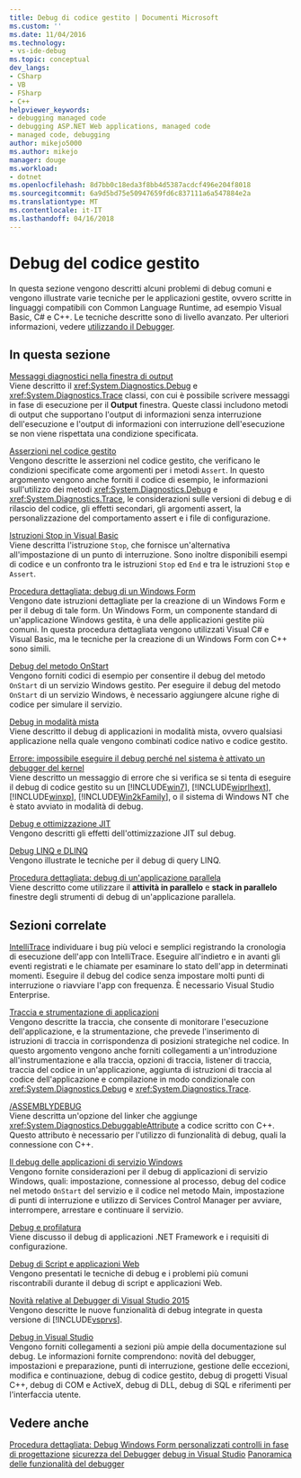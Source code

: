 ```yaml
---
title: Debug di codice gestito | Documenti Microsoft
ms.custom: ''
ms.date: 11/04/2016
ms.technology:
- vs-ide-debug
ms.topic: conceptual
dev_langs:
- CSharp
- VB
- FSharp
- C++
helpviewer_keywords:
- debugging managed code
- debugging ASP.NET Web applications, managed code
- managed code, debugging
author: mikejo5000
ms.author: mikejo
manager: douge
ms.workload:
- dotnet
ms.openlocfilehash: 8d7bb0c18eda3f8bb4d5387acdcf496e204f8018
ms.sourcegitcommit: 6a9d5bd75e50947659fd6c837111a6a547884e2a
ms.translationtype: MT
ms.contentlocale: it-IT
ms.lasthandoff: 04/16/2018
---
```

# <a name="debugging-managed-code"></a>Debug del codice gestito

In questa sezione vengono descritti alcuni problemi di debug comuni e vengono illustrate varie tecniche per le applicazioni gestite, ovvero scritte in linguaggi compatibili con Common Language Runtime, ad esempio Visual Basic, C# e C++. Le tecniche descritte sono di livello avanzato. Per ulteriori informazioni, vedere [utilizzando il Debugger](../debugger/debugger-basics.md).

## <a name="in-this-section"></a>In questa sezione

[Messaggi diagnostici nella finestra di output](../debugger/diagnostic-messages-in-the-output-window.md)  
Viene descritto il <xref:System.Diagnostics.Debug> e <xref:System.Diagnostics.Trace> classi, con cui è possibile scrivere messaggi in fase di esecuzione per il **Output** finestra. Queste classi includono metodi di output che supportano l'output di informazioni senza interruzione dell'esecuzione e l'output di informazioni con interruzione dell'esecuzione se non viene rispettata una condizione specificata.

[Asserzioni nel codice gestito](../debugger/assertions-in-managed-code.md)  
Vengono descritte le asserzioni nel codice gestito, che verificano le condizioni specificate come argomenti per i metodi `Assert`. In questo argomento vengono anche forniti il codice di esempio, le informazioni sull'utilizzo dei metodi <xref:System.Diagnostics.Debug> e <xref:System.Diagnostics.Trace>, le considerazioni sulle versioni di debug e di rilascio del codice, gli effetti secondari, gli argomenti assert, la personalizzazione del comportamento assert e i file di configurazione.

[Istruzioni Stop in Visual Basic](../debugger/stop-statements-in-visual-basic.md)  
Viene descritta l'istruzione `Stop`, che fornisce un'alternativa all'impostazione di un punto di interruzione. Sono inoltre disponibili esempi di codice e un confronto tra le istruzioni `Stop` ed `End` e tra le istruzioni `Stop` e `Assert`.

[Procedura dettagliata: debug di un Windows Form](../debugger/walkthrough-debugging-a-windows-form.md)  
Vengono date istruzioni dettagliate per la creazione di un Windows Form e per il debug di tale form. Un Windows Form, un componente standard di un'applicazione Windows gestita, è una delle applicazioni gestite più comuni. In questa procedura dettagliata vengono utilizzati Visual C# e Visual Basic, ma le tecniche per la creazione di un Windows Form con C++ sono simili.

[Debug del metodo OnStart](../debugger/how-to-debug-the-onstart-method.md)  
Vengono forniti codici di esempio per consentire il debug del metodo `OnStart` di un servizio Windows gestito. Per eseguire il debug del metodo `OnStart` di un servizio Windows, è necessario aggiungere alcune righe di codice per simulare il servizio.

[Debug in modalità mista](../debugger/debugging-mixed-mode-applications.md)  
Viene descritto il debug di applicazioni in modalità mista, ovvero qualsiasi applicazione nella quale vengono combinati codice nativo e codice gestito.

[Errore: impossibile eseguire il debug perché nel sistema è attivato un debugger del kernel](../debugger/error-debugging-isn-t-possible-because-a-kernel-debugger-is-enabled-on-the-system.md)  
Viene descritto un messaggio di errore che si verifica se si tenta di eseguire il debug di codice gestito su un [!INCLUDE[win7](../debugger/includes/win7_md.md)], [!INCLUDE[wiprlhext](../debugger/includes/wiprlhext_md.md)], [!INCLUDE[winxp](../code-quality/includes/winxp_md.md)], [!INCLUDE[Win2kFamily](../code-quality/includes/win2kfamily_md.md)], o il sistema di Windows NT che è stato avviato in modalità di debug.

[Debug e ottimizzazione JIT](../debugger/jit-optimization-and-debugging.md)  
Vengono descritti gli effetti dell'ottimizzazione JIT sul debug.

[Debug LINQ e DLINQ](../debugger/debugging-linq.md)  
Vengono illustrate le tecniche per il debug di query LINQ.

[Procedura dettagliata: debug di un'applicazione parallela](../debugger/walkthrough-debugging-a-parallel-application.md)  
Viene descritto come utilizzare il **attività in parallelo** e **stack in parallelo** finestre degli strumenti di debug di un'applicazione parallela.

## <a name="related-sections"></a>Sezioni correlate

[IntelliTrace](../debugger/intellitrace.md) individuare i bug più veloci e semplici registrando la cronologia di esecuzione dell'app con IntelliTrace. Eseguire all'indietro e in avanti gli eventi registrati e le chiamate per esaminare lo stato dell'app in determinati momenti. Eseguire il debug del codice senza impostare molti punti di interruzione o riavviare l'app con frequenza. È necessario Visual Studio Enterprise.

[Traccia e strumentazione di applicazioni](/dotnet/framework/debug-trace-profile/tracing-and-instrumenting-applications)  
Vengono descritte la traccia, che consente di monitorare l'esecuzione dell'applicazione, e la strumentazione, che prevede l'inserimento di istruzioni di traccia in corrispondenza di posizioni strategiche nel codice. In questo argomento vengono anche forniti collegamenti a un'introduzione all'instrumentazione e alla traccia, opzioni di traccia, listener di traccia, traccia del codice in un'applicazione, aggiunta di istruzioni di traccia al codice dell'applicazione e compilazione in modo condizionale con <xref:System.Diagnostics.Debug> e <xref:System.Diagnostics.Trace>.

[/ASSEMBLYDEBUG](/cpp/build/reference/assemblydebug-add-debuggableattribute)  
Viene descritta un'opzione del linker che aggiunge <xref:System.Diagnostics.DebuggableAttribute> a codice scritto con C++. Questo attributo è necessario per l'utilizzo di funzionalità di debug, quali la connessione con C++.

[Il debug delle applicazioni di servizio Windows](/dotnet/framework/windows-services/how-to-debug-windows-service-applications)  
Vengono fornite considerazioni per il debug di applicazioni di servizio Windows, quali: impostazione, connessione al processo, debug del codice nel metodo `OnStart` del servizio e il codice nel metodo Main, impostazione di punti di interruzione e utilizzo di Services Control Manager per avviare, interrompere, arrestare e continuare il servizio.

[Debug e profilatura](/dotnet/framework/debug-trace-profile/index)  
Viene discusso il debug di applicazioni .NET Framework e i requisiti di configurazione.

[Debug di Script e applicazioni Web](../debugger/debugging-web-applications-and-script.md)  
Vengono presentati le tecniche di debug e i problemi più comuni riscontrabili durante il debug di script e applicazioni Web.

[Novità relative al Debugger di Visual Studio 2015](../debugger/what-s-new-for-the-debugger-in-visual-studio.md)  
Vengono descritte le nuove funzionalità di debug integrate in questa versione di [!INCLUDE[vsprvs](../code-quality/includes/vsprvs_md.md)].

[Debug in Visual Studio](../debugger/debugger-feature-tour.md)  
Vengono forniti collegamenti a sezioni più ampie della documentazione sul debug. Le informazioni fornite comprendono: novità del debugger, impostazioni e preparazione, punti di interruzione, gestione delle eccezioni, modifica e continuazione, debug di codice gestito, debug di progetti Visual C++, debug di COM e ActiveX, debug di DLL, debug di SQL e riferimenti per l'interfaccia utente.

## <a name="see-also"></a>Vedere anche

[Procedura dettagliata: Debug Windows Form personalizzati controlli in fase di progettazione](/dotnet/framework/winforms/controls/walkthrough-debugging-custom-windows-forms-controls-at-design-time)
[sicurezza del Debugger](../debugger/debugger-security.md)
[debug in Visual Studio](../debugger/index.md) 
 [ Panoramica delle funzionalità del debugger](../debugger/debugger-feature-tour.md)